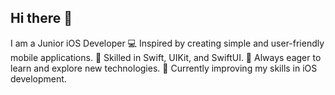 ## Hi there 👋
I am a Junior iOS Developer
💻 Inspired by creating simple and user-friendly mobile applications.
📱 Skilled in Swift, UIKit, and SwiftUI.
🚀 Always eager to learn and explore new technologies.
🌱 Currently improving my skills in iOS development.
